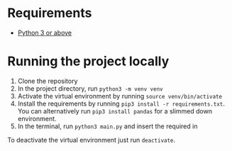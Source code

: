 # Requirements

* [Python 3 or above](https://www.python.org/downloads/)

# Running the project locally

1. Clone the repository
2. In the project directory, run `python3 -m venv venv`
3. Activate the virtual environment by running `source venv/bin/activate`
4. Install the requirements by running `pip3 install -r requirements.txt`. You can alternatively run `pip3 install pandas` for a slimmed down environment.
5. In the terminal, run `python3 main.py` and insert the required in

To deactivate the virtual environment just run `deactivate`.
